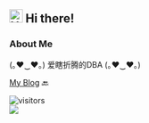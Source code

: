 ## <img src='https://qpluspicture.oss-cn-beijing.aliyuncs.com/6LjjQA/Hi.gif' alt='Hi' width="24"/> Hi there!

### About Me
(｡♥‿♥｡) 爱瞎折腾的DBA (｡♥‿♥｡)

[My Blog](https://lazzyfu.github.io) 🔙

![visitors](https://visitor-badge.laobi.icu/badge?page_id=Lazzyfu.readme)
<br>
![](https://github-readme-stats.vercel.app/api?username=lazzyfu&show_icons=true&theme=merko) 

